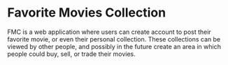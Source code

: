 # Favorite Movies Collection

FMC is a web application where users can create account to post their favorite
movie, or even their personal collection. These collections can be viewed by
other people, and possibly in the future create an area in which people could
buy, sell, or trade their movies.
